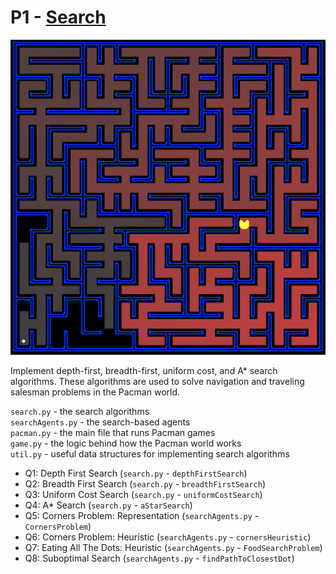 # P1 - [Search](http://inst.eecs.berkeley.edu/~cs188/pacman/search.html)

![maze](maze.png)

Implement depth-first, breadth-first, uniform cost, and A* search algorithms. These algorithms are used to solve navigation and traveling salesman problems in the Pacman world.

`search.py` - the search algorithms  
`searchAgents.py` -	the search-based agents  
`pacman.py`	- the main file that runs Pacman games  
`game.py` - the logic behind how the Pacman world works  
`util.py` - useful data structures for implementing search algorithms  


* Q1: Depth First Search (`search.py` - `depthFirstSearch`)
* Q2: Breadth First Search (`search.py` - `breadthFirstSearch`)
* Q3: Uniform Cost Search (`search.py` - `uniformCostSearch`)
* Q4: A* Search (`search.py` - `aStarSearch`)
* Q5: Corners Problem: Representation (`searchAgents.py` - `CornersProblem`)
* Q6: Corners Problem: Heuristic (`searchAgents.py` - `cornersHeuristic`)
* Q7: Eating All The Dots: Heuristic (`searchAgents.py` - `FoodSearchProblem`)
* Q8: Suboptimal Search (`searchAgents.py` - `findPathToClosestDot`)


